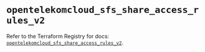 # `opentelekomcloud_sfs_share_access_rules_v2`

Refer to the Terraform Registry for docs: [`opentelekomcloud_sfs_share_access_rules_v2`](https://registry.terraform.io/providers/opentelekomcloud/opentelekomcloud/1.36.4/docs/resources/sfs_share_access_rules_v2).
